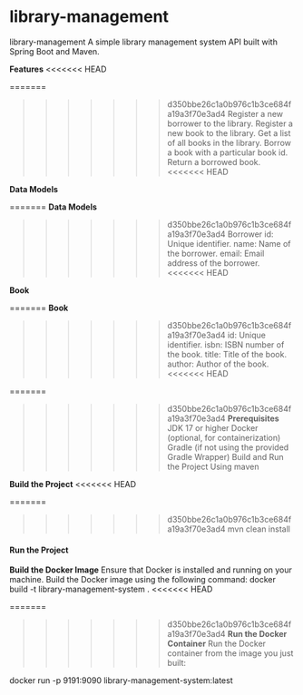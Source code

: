 # library-management

library-management
A simple library management system API built with Spring Boot and Maven.

**Features**
<<<<<<< HEAD

=======
>>>>>>> d350bbe26c1a0b976c1b3ce684fa19a3f70e3ad4
Register a new borrower to the library.
Register a new book to the library.
Get a list of all books in the library.
Borrow a book with a particular book id.
Return a borrowed book.
<<<<<<< HEAD


**Data Models**

=======
**Data Models**
>>>>>>> d350bbe26c1a0b976c1b3ce684fa19a3f70e3ad4
Borrower
id: Unique identifier.
name: Name of the borrower.
email: Email address of the borrower.
<<<<<<< HEAD

**Book**


=======
**Book**
>>>>>>> d350bbe26c1a0b976c1b3ce684fa19a3f70e3ad4
id: Unique identifier.
isbn: ISBN number of the book.
title: Title of the book.
author: Author of the book.
<<<<<<< HEAD


=======
>>>>>>> d350bbe26c1a0b976c1b3ce684fa19a3f70e3ad4
**Prerequisites**
JDK 17 or higher
Docker (optional, for containerization)
Gradle (if not using the provided Gradle Wrapper)
Build and Run the Project
Using maven


**Build the Project**
<<<<<<< HEAD

=======
>>>>>>> d350bbe26c1a0b976c1b3ce684fa19a3f70e3ad4
mvn clean install

#### Run the Project

**Build the Docker Image**
Ensure that Docker is installed and running on your machine.
Build the Docker image using the following command:
docker build -t library-management-system .
<<<<<<< HEAD


=======
>>>>>>> d350bbe26c1a0b976c1b3ce684fa19a3f70e3ad4
**Run the Docker Container**
Run the Docker container from the image you just built:

docker run -p 9191:9090 library-management-system:latest
